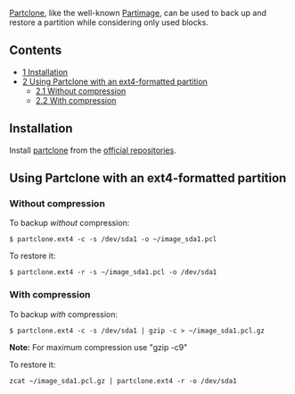 [Partclone](http://partclone.org), like the well-known [Partimage](http://www.partimage.org/Main_Page), can be used to back up and restore a partition while considering only used blocks.

## Contents

*   [1 Installation](#Installation)
*   [2 Using Partclone with an ext4-formatted partition](#Using_Partclone_with_an_ext4-formatted_partition)
    *   [2.1 Without compression](#Without_compression)
    *   [2.2 With compression](#With_compression)

## Installation

Install [partclone](https://www.archlinux.org/packages/?name=partclone) from the [official repositories](/index.php/Official_repositories "Official repositories").

## Using Partclone with an ext4-formatted partition

### Without compression

To backup *without* compression:

```
$ partclone.ext4 -c -s /dev/sda1 -o ~/image_sda1.pcl

```

To restore it:

```
$ partclone.ext4 -r -s ~/image_sda1.pcl -o /dev/sda1

```

### With compression

To backup *with* compression:

```
$ partclone.ext4 -c -s /dev/sda1 | gzip -c > ~/image_sda1.pcl.gz

```

**Note:** For maximum compression use "gzip -c9"

To restore it:

```
zcat ~/image_sda1.pcl.gz | partclone.ext4 -r -o /dev/sda1

```
